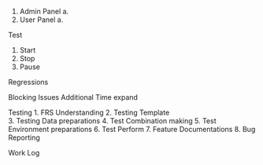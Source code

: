 1. Admin Panel
    a. 
2. User Panel
    a. 


Test
  1. Start
  2. Stop
  3. Pause

Regressions


Blocking Issues
Additional Time expand



Testing
    1. FRS Understanding
    2. Testing Template   
    3. Testing Data preparations
    4. Test Combination making
    5. Test Environment preparations
    6. Test Perform
    7. Feature Documentations
    8. Bug Reporting
    
       
Work Log
